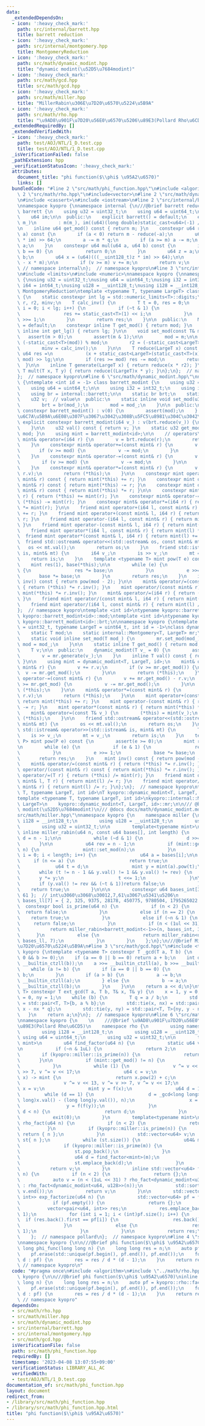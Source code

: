 ```yaml
---
data:
  _extendedDependsOn:
  - icon: ':heavy_check_mark:'
    path: src/internal/barrett.hpp
    title: barrett reduction
  - icon: ':heavy_check_mark:'
    path: src/internal/montgomery.hpp
    title: MontgomeryReduction
  - icon: ':heavy_check_mark:'
    path: src/math/dynamic_modint.hpp
    title: "dynamic modint(\u52D5\u7684modint)"
  - icon: ':heavy_check_mark:'
    path: src/math/gcd.hpp
    title: src/math/gcd.hpp
  - icon: ':heavy_check_mark:'
    path: src/math/miller.hpp
    title: "MillerRabin\u306E\u7D20\u6570\u5224\u5B9A"
  - icon: ':heavy_check_mark:'
    path: src/math/rho.hpp
    title: "\u9AD8\u901F\u7D20\u56E0\u6570\u5206\u89E3(Pollard Rho\u6CD5)"
  _extendedRequiredBy: []
  _extendedVerifiedWith:
  - icon: ':heavy_check_mark:'
    path: test/AOJ/NTL/1_D.test.cpp
    title: test/AOJ/NTL/1_D.test.cpp
  _isVerificationFailed: false
  _pathExtension: hpp
  _verificationStatusIcon: ':heavy_check_mark:'
  attributes:
    document_title: "phi function($\\phi$ \u95A2\u6570)"
    links: []
  bundledCode: "#line 2 \"src/math/phi_function.hpp\"\n#include <algorithm>\n#line\
    \ 2 \"src/math/rho.hpp\"\n#include<vector>\n#line 2 \"src/math/dynamic_modint.hpp\"\
    \n#include <cassert>\n#include <iostream>\n#line 2 \"src/internal/barrett.hpp\"\
    \nnamespace kyopro {\nnamespace internal {\n///@brief barrett reduction\nclass\
    \ barrett {\n    using u32 = uint32_t;\n    using u64 = uint64_t;\n\n    u64 m;\n\
    \    u64 im;\n\n  public:\n    explicit barrett() = default;\n    explicit barrett(u64\
    \ m_)\n        : m(m_), im((u64)(long double)static_cast<u64>(-1) / m_ + 1) {}\n\
    \n    inline u64 get_mod() const { return m; }\n    constexpr u64 reduce(int64_t\
    \ a) const {\n        if (a < 0) return m - reduce(-a);\n        u64 q = ((__uint128_t)a\
    \ * im) >> 64;\n        a -= m * q;\n        if (a >= m) a -= m;\n        return\
    \ a;\n    }\n    constexpr u64 mul(u64 a, u64 b) const {\n        if (a == 0 ||\
    \ b == 0) {\n            return 0;\n        }\n        u64 z = a;\n        z *=\
    \ b;\n        u64 x = (u64)(((__uint128_t)z * im) >> 64);\n\n        u32 v = (u32)(z\
    \ - x * m);\n\n        if (v >= m) v += m;\n        return v;\n    }\n};\n}; \
    \ // namespace internal\n};  // namespace kyopro\n#line 3 \"src/internal/montgomery.hpp\"\
    \n#include <limits>\n#include <numeric>\nnamespace kyopro {\nnamespace internal\
    \ {\nusing u32 = uint32_t;\nusing u64 = uint64_t;\nusing i32 = int32_t;\nusing\
    \ i64 = int64_t;\nusing u128 = __uint128_t;\nusing i128 = __int128_t;\n/// @brief\
    \ MontgomeryReduction\ntemplate <typename T, typename LargeT> class Montgomery\
    \ {\n    static constexpr int lg = std::numeric_limits<T>::digits;\n    T mod,\
    \ r, r2, minv;\n    T calc_inv() {\n        T t = 0, res = 0;\n        for (int\
    \ i = 0; i < lg; i++) {\n            if (~t & 1) {\n                t += mod;\n\
    \                res += static_cast<T>(1) << i;\n            }\n            t\
    \ >>= 1;\n        }\n        return res;\n    }\n\n  public:\n    Montgomery()\
    \ = default;\n    constexpr inline T get_mod() { return mod; }\n    constexpr\
    \ inline int get_lg() { return lg; }\n\n    void set_mod(const T& m) {\n     \
    \   assert(m > 0);\n        assert(m & 1);\n\n        mod = m;\n\n        r =\
    \ (-static_cast<T>(mod)) % mod;\n        r2 = (-static_cast<LargeT>(mod)) % mod;\n\
    \        minv = calc_inv();\n    }\n\n    T reduce(LargeT x) const {\n       \
    \ u64 res =\n            (x + static_cast<LargeT>(static_cast<T>(x) * minv) *\
    \ mod) >> lg;\n\n        if (res >= mod) res -= mod;\n        return res;\n  \
    \  }\n\n    inline T generate(LargeT x) { return reduce(x * r2); }\n\n    inline\
    \ T mult(T x, T y) { return reduce((LargeT)x * y); }\n};\n};  // namespace internal\n\
    };  // namespace kyopro\n#line 6 \"src/math/dynamic_modint.hpp\"\nnamespace kyopro\
    \ {\ntemplate <int id = -1> class barrett_modint {\n    using u32 = uint32_t;\n\
    \    using u64 = uint64_t;\n\n    using i32 = int32_t;\n    using i64 = int64_t;\n\
    \    using br = internal::barrett;\n\n    static br brt;\n    static u32 mod;\n\
    \    u32 v;  // value\n  public:\n    static inline void set_mod(u32 mod_) {\n\
    \        brt = br(mod_);\n        mod = mod_;\n    }\n\n  public:\n    explicit\
    \ constexpr barrett_modint() : v(0) {\n        assert(mod);\n    }  // mod\u304C\
    \u6C7A\u5B9A\u6E08\u307F\u3067\u3042\u308B\u5FC5\u8981\u304C\u3042\u308B\n   \
    \ explicit constexpr barrett_modint(i64 v_) : v(brt.reduce(v_)) {\n        assert(mod);\n\
    \    }\n\n    u32 val() const { return v; }\n    static u32 get_mod() { return\
    \ mod; }\n    using mint = barrett_modint<id>;\n\n    // operators\n    constexpr\
    \ mint& operator=(i64 r) {\n        v = brt.reduce(r);\n        return (*this);\n\
    \    }\n    constexpr mint& operator+=(const mint& r) {\n        v += r.v;\n \
    \       if (v >= mod) {\n            v -= mod;\n        }\n        return (*this);\n\
    \    }\n    constexpr mint& operator-=(const mint& r) {\n        v += mod - r.v;\n\
    \        if (v >= mod) {\n            v -= mod;\n        }\n\n        return (*this);\n\
    \    }\n    constexpr mint& operator*=(const mint& r) {\n        v = brt.mul(v,\
    \ r.v);\n        return (*this);\n    }\n\n    constexpr mint operator+(const\
    \ mint& r) const { return mint(*this) += r; }\n    constexpr mint operator-(const\
    \ mint& r) const { return mint(*this) -= r; }\n    constexpr mint operator*(const\
    \ mint& r) const { return mint(*this) *= r; }\n\n    constexpr mint& operator+=(i64\
    \ r) { return (*this) += mint(r); }\n    constexpr mint& operator-=(i64 r) { return\
    \ (*this) -= mint(r); }\n    constexpr mint& operator*=(i64 r) { return (*this)\
    \ *= mint(r); }\n\n    friend mint operator+(i64 l, const mint& r) { return mint(l)\
    \ += r; }\n    friend mint operator+(const mint& l, i64 r) { return mint(l) +=\
    \ r; }\n    friend mint operator-(i64 l, const mint& r) { return mint(l) -= r;\
    \ }\n    friend mint operator-(const mint& l, i64 r) { return mint(l) -= r; }\n\
    \    friend mint operator*(i64 l, const mint& r) { return mint(l) *= r; }\n  \
    \  friend mint operator*(const mint& l, i64 r) { return mint(l) += r; }\n\n  \
    \  friend std::ostream& operator<<(std::ostream& os, const mint& mt) {\n     \
    \   os << mt.val();\n        return os;\n    }\n    friend std::istream& operator>>(std::istream&\
    \ is, mint& mt) {\n        i64 v_;\n        is >> v_;\n        mt = v_;\n    \
    \    return is;\n    }\n    template <typename T> mint pow(T e) const {\n    \
    \    mint res(1), base(*this);\n\n        while (e) {\n            if (e & 1)\
    \ {\n                res *= base;\n            }\n            e >>= 1;\n     \
    \       base *= base;\n        }\n        return res;\n    }\n    inline mint\
    \ inv() const { return pow(mod - 2); }\n\n    mint& operator/=(const mint& r)\
    \ { return (*this) *= r.inv(); }\n    mint operator/(const mint& r) const { return\
    \ mint(*this) *= r.inv(); }\n    mint& operator/=(i64 r) { return (*this) /= mint(r);\
    \ }\n    friend mint operator/(const mint& l, i64 r) { return mint(l) /= r; }\n\
    \    friend mint operator/(i64 l, const mint& r) { return mint(l) /= r; }\n};\n\
    };  // namespace kyopro\ntemplate <int id>\ntypename kyopro::barrett_modint<id>::u32\
    \ kyopro::barrett_modint<id>::mod;\ntemplate <int id>\ntypename kyopro::barrett_modint<id>::br\
    \ kyopro::barrett_modint<id>::brt;\n\nnamespace kyopro {\ntemplate <typename T\
    \ = uint32_t, typename LargeT = uint64_t, int id = -1>\nclass dynamic_modint {\n\
    \    static T mod;\n    static internal::Montgomery<T, LargeT> mr;\n\n  public:\n\
    \    static void inline set_mod(T mod_) {\n        mr.set_mod(mod_);\n       \
    \ mod = mod_;\n    }\n\n    static inline T get_mod() { return mod; }\n\n  private:\n\
    \    T v;\n\n  public:\n    dynamic_modint(T v_ = 0) {\n        assert(mod);\n\
    \        v = mr.generate(v_);\n    }\n    inline T val() const { return mr.reduce(v);\
    \ }\n\n    using mint = dynamic_modint<T, LargeT, id>;\n    mint& operator+=(const\
    \ mint& r) {\n        v += r.v;\n        if (v >= mr.get_mod()) {\n          \
    \  v -= mr.get_mod();\n        }\n\n        return (*this);\n    }\n\n    mint&\
    \ operator-=(const mint& r) {\n        v += mr.get_mod() - r.v;\n        if (v\
    \ >= mr.get_mod) {\n            v -= mr.get_mod();\n        }\n\n        return\
    \ (*this);\n    }\n\n    mint& operator*=(const mint& r) {\n        v = mr.mult(v,\
    \ r.v);\n        return (*this);\n    }\n\n    mint operator+(const mint& r) {\
    \ return mint(*this) += r; }\n    mint operator-(const mint& r) { return mint(*this)\
    \ -= r; }\n    mint operator*(const mint& r) { return mint(*this) *= r; }\n\n\
    \    mint& operator=(const T& v_) {\n        (*this) = mint(v_);\n        return\
    \ (*this);\n    }\n\n    friend std::ostream& operator<<(std::ostream& os, const\
    \ mint& mt) {\n        os << mt.val();\n        return os;\n    }\n    friend\
    \ std::istream& operator>>(std::istream& is, mint& mt) {\n        T v_;\n    \
    \    is >> v_;\n        mt = v_;\n        return is;\n    }\n    template <typename\
    \ P> mint pow(P e) const {\n        assert(e >= 0);\n        mint res(1), base(*this);\n\
    \n        while (e) {\n            if (e & 1) {\n                res *= base;\n\
    \            }\n            e >>= 1;\n            base *= base;\n        }\n \
    \       return res;\n    }\n    mint inv() const { return pow(mod - 2); }\n\n\
    \    mint& operator/=(const mint& r) { return (*this) *= r.inv(); }\n    mint\
    \ operator/(const mint& r) const { return mint(*this) *= r.inv(); }\n    mint&\
    \ operator/=(T r) { return (*this) /= mint(r); }\n    friend mint operator/(const\
    \ mint& l, T r) { return mint(l) /= r; }\n    friend mint operator/(T l, const\
    \ mint& r) { return mint(l) /= r; }\n};\n};  // namespace kyopro\ntemplate <typename\
    \ T, typename LargeT, int id>\nT kyopro::dynamic_modint<T, LargeT, id>::mod;\n\
    template <typename T, typename LargeT, int id>\nkyopro::internal::Montgomery<T,\
    \ LargeT>\n    kyopro::dynamic_modint<T, LargeT, id>::mr;\n\n/// @brief dynamic\
    \ modint(\u52D5\u7684modint)\n/// @docs docs/math/dynamic_modint.md\n#line 3 \"\
    src/math/miller.hpp\"\nnamespace kyopro {\n    namespace miller {\n        using\
    \ i128 = __int128_t;\n        using u128 = __uint128_t;\n        using u64 = uint64_t;\n\
    \        using u32 = uint32_t;\n\n        template<typename mint>\n        bool\
    \ inline miller_rabin(u64 n, const u64 bases[], int length) {\n            u64\
    \ d = n - 1;\n\n            while (~d & 1) {\n                d >>= 1;\n     \
    \       }\n\n            u64 rev = n - 1;\n            if (mint::get_mod() !=\
    \ n) {\n                mint::set_mod(n);\n            }\n            for (int\
    \ i = 0; i < length; i++) {\n                u64 a = bases[i];\n\n           \
    \     if (n <= a) {\n                    return true;\n                }\n   \
    \             u64 t = d;\n                mint y = mint(a).pow(t);\n         \
    \       while (t != n - 1 && y.val() != 1 && y.val() != rev) {\n             \
    \       y *= y;\n                    t <<= 1;\n                }\n\n         \
    \       if (y.val() != rev && (~t & 1))return false;\n            }\n        \
    \    return true;\n        }\n\n\n        constexpr u64 bases_int[3] = { 2, 7,\
    \ 61 };  // int\u3060\u3068\u30012,7,61\u3067\u5341\u5206\n        constexpr u64\
    \ bases_ll[7] = { 2, 325, 9375, 28178, 450775, 9780504, 1795265022 };\n      \
    \  constexpr bool is_prime(u64 n) {\n            if (n < 2) {\n              \
    \  return false;\n            }\n            else if (n == 2) {\n            \
    \    return true;\n            }\n            else if (~n & 1) {\n           \
    \     return false;\n            }\n            if (n < (1ul << 31)) {\n     \
    \           return miller_rabin<barrett_modint<-1>>(n, bases_int, 3);\n      \
    \      }\n            else {\n                return miller_rabin<dynamic_modint<u64,u128,-1>>(n,\
    \ bases_ll, 7);\n            }\n        }\n    };\n};\n///@brief MillerRabin\u306E\
    \u7D20\u6570\u5224\u5B9A\n#line 3 \"src/math/gcd.hpp\"\n#include <tuple>\nnamespace\
    \ kyopro {\ntemplate <typename T> constexpr T _gcd(T a, T b) {\n    assert(a >=\
    \ 0 && b >= 0);\n    if (a == 0 || b == 0) return a + b;\n    int d = std::min<T>(__builtin_ctzll(a),\
    \ __builtin_ctzll(b));\n    a >>= __builtin_ctzll(a), b >>= __builtin_ctzll(b);\n\
    \    while (a != b) {\n        if (a == 0 || b == 0) {\n            return a +\
    \ b;\n        }\n        if (a > b) {\n            a -= b;\n            a >>=\
    \ __builtin_ctzll(a);\n        } else {\n            b -= a;\n            b >>=\
    \ __builtin_ctzll(b);\n        }\n    }\n\n    return a << d;\n}\ntemplate <typename\
    \ T> constexpr T ext_gcd(T a, T b, T& x, T& y) {\n    x = 1, y = 0;\n    T nx\
    \ = 0, ny = 1;\n    while (b) {\n        T q = a / b;\n        std::tie(a, b)\
    \ = std::pair<T, T>{b, a % b};\n        std::tie(x, nx) = std::pair<T, T>{nx,\
    \ x - nx * q};\n        std::tie(y, ny) = std::pair<T, T>{ny, y - ny * q};\n \
    \   }\n    return a;\n}\n};  // namespace kyopro\n#line 6 \"src/math/rho.hpp\"\
    \nnamespace kyopro {\n    \n    ///@brief \u9AD8\u901F\u7D20\u56E0\u6570\u5206\
    \u89E3(Pollard Rho\u6CD5)\n    namespace rho {\n        using namespace std;\n\
    \        using i128 = __int128_t;\n        using u128 = __uint128_t;\n       \
    \ using u64 = uint64_t;\n        using u32 = uint32_t;\n\n        template<typename\
    \ mint>\n        u64 find_factor(u64 n) {\n            static u64 v = 20001;\n\
    \n            if (~n & 1uL) {\n                return 2;\n            }\n    \
    \        if (kyopro::miller::is_prime(n)) {\n                return n;\n     \
    \       }\n\n            if (mint::get_mod() != n) {\n                mint::set_mod(n);\n\
    \            }\n            while (1) {\n                v ^= v << 13, v ^= v\
    \ >> 7, v ^= v << 17;\n                u64 c = v;\n                auto f = [&](mint\
    \ x) -> mint {\n                    return x.pow(2) + c;\n                };\n\
    \                v ^= v << 13, v ^= v >> 7, v ^= v << 17;\n                mint\
    \ x = v;\n                mint y = f(x);\n                u64 d = 1;\n       \
    \         while (d == 1) {\n                    d = _gcd<long long>(abs((long\
    \ long)x.val() - (long long)y.val()), n);\n                    x = f(x);\n   \
    \                 y = f(f(y));\n                }\n                if (1 < d &&\
    \ d < n) {\n                    return d;\n                }\n            }\n\
    \            exit(0);\n        }\n        template<typename mint>\n        std::vector<u64>\
    \ rho_fact(u64 n) {\n            if (n < 2) {\n                return {};\n  \
    \          }\n            if (kyopro::miller::is_prime(n)) {\n               \
    \ return { n };\n            }\n            std::vector<u64> v;\n            std::vector<u64>\
    \ st{ n };\n            while (st.size()) {\n                u64& m = st.back();\n\
    \                if (kyopro::miller::is_prime(m)) {\n                    v.emplace_back(m);\n\
    \                    st.pop_back();\n                }\n                else {\n\
    \                    u64 d = find_factor<mint>(m);\n                    m /= d;\n\
    \                    st.emplace_back(d);\n                }\n            }\n \
    \           return v;\n        }\n        inline std::vector<u64> factorize(u64\
    \ n) {\n            if (n < 2) {\n                return {};\n            }\n\
    \            auto v = (n < (1uL << 31) ? rho_fact<dynamic_modint<u32, u64>>(n)\
    \ : rho_fact<dynamic_modint<u64, u128>>(n));\n            std::sort(v.begin(),\
    \ v.end());\n            return v;\n        }\n\n        std::vector<pair<u64,\
    \ int>> exp_factorize(u64 n) {\n            std::vector<u64> pf = factorize(n);\n\
    \            if (pf.empty()) {\n                return {};\n            }\n  \
    \          vector<pair<u64, int>> res;\n            res.emplace_back(pf.front(),\
    \ 1);\n            for (int i = 1; i < (int)pf.size(); i++) {\n              \
    \  if (res.back().first == pf[i]) {\n                    res.back().second++;\n\
    \                }\n                else {\n                    res.emplace_back(pf[i],\
    \ 1);\n                }\n            }\n\n            return res;\n        }\n\
    \    };  // namespace pollard\n};  // namespace kyopro\n#line 4 \"src/math/phi_function.hpp\"\
    \nnamespace kyopro {\n\n///@brief phi function($\\phi$ \u95A2\u6570)\ninline long\
    \ long phi_func(long long n) {\n    long long res = n;\n    auto pf = kyopro::rho::factorize(n);\n\
    \    pf.erase(std::unique(pf.begin(), pf.end()), pf.end());\n    for (const auto&\
    \ d : pf) {\n        res = res / d * (d - 1);\n    }\n    return res;\n}\n}; \
    \ // namespace kyopro\n"
  code: "#pragma once\n#include <algorithm>\n#include \"../math/rho.hpp\"\nnamespace\
    \ kyopro {\n\n///@brief phi function($\\phi$ \u95A2\u6570)\ninline long long phi_func(long\
    \ long n) {\n    long long res = n;\n    auto pf = kyopro::rho::factorize(n);\n\
    \    pf.erase(std::unique(pf.begin(), pf.end()), pf.end());\n    for (const auto&\
    \ d : pf) {\n        res = res / d * (d - 1);\n    }\n    return res;\n}\n}; \
    \ // namespace kyopro"
  dependsOn:
  - src/math/rho.hpp
  - src/math/miller.hpp
  - src/math/dynamic_modint.hpp
  - src/internal/barrett.hpp
  - src/internal/montgomery.hpp
  - src/math/gcd.hpp
  isVerificationFile: false
  path: src/math/phi_function.hpp
  requiredBy: []
  timestamp: '2023-04-08 13:07:55+09:00'
  verificationStatus: LIBRARY_ALL_AC
  verifiedWith:
  - test/AOJ/NTL/1_D.test.cpp
documentation_of: src/math/phi_function.hpp
layout: document
redirect_from:
- /library/src/math/phi_function.hpp
- /library/src/math/phi_function.hpp.html
title: "phi function($\\phi$ \u95A2\u6570)"
---
```

